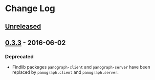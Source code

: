# Change Log

## [Unreleased]

## [0.3.3] - 2016-06-02

### Deprecated
- Findlib packages `panograph-client` and `panograph-server` have been
  replaced by `panograph.client` and `panograph.server`.

[Unreleased]: https://github.com/paurkedal/panograph/compare/0.3.3...HEAD
[0.3.3]: https://github.com/paurkedal/panograph/compare/0.3.2...0.3.2
